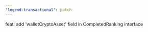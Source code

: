 ```yaml
---
'legend-transactional': patch
---
```


feat: add 'walletCryptoAsset' field in CompletedRanking interface
